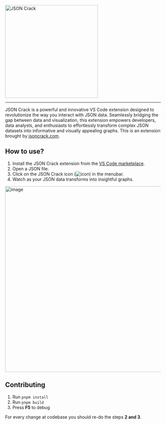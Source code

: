   <img src="https://github.com/AykutSarac/jsoncrack-vscode/assets/47941171/23b26537-7c4a-4029-af78-456dea0d0b04" width="300" alt="JSON Crack" />
  
<hr />

JSON Crack is a powerful and innovative VS Code extension designed to revolutionize the way you interact with JSON data. Seamlessly bridging the gap between data and visualization, this extension empowers developers, data analysts, and enthusiasts to effortlessly transform complex JSON datasets into informative and visually appealing graphs.
This is an extension brought by [jsoncrack.com](https://jsoncrack.com).

## How to use?

1. Install the JSON Crack extension from the [VS Code marketplace](https://marketplace.visualstudio.com/items?itemName=AykutSarac.jsoncrack-vscode).
2. Open a JSON file.
3. Click on the JSON Crack icon (![icon](https://github.com/AykutSarac/jsoncrack-vscode/assets/47941171/c72ad25a-3b3e-40a5-b551-4a113794795c)) in the menubar.
4. Watch as your JSON data transforms into insightful graphs.

<img width="600" alt="image" src="https://github.com/AykutSarac/jsoncrack-vscode/assets/47941171/06715ac1-2403-402f-b3fa-3d91e1c9196a">

## Contributing

1. Run `pnpm install`
2. Run `pnpm build`
3. Press **F5** to debug

For every change at codebase you should re-do the steps **2 and 3**.
